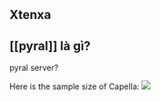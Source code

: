 

## Xtenxa

## [[pyral]] là gì?
pyral server?

Here is the sample size of Capella:
![](2021-12-08-22-28-45.png)
